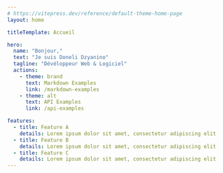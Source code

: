 ```yaml
---
# https://vitepress.dev/reference/default-theme-home-page
layout: home

titleTemplate: Accueil

hero:
  name: "Bonjour,"
  text: "Je suis Doneli Dzyanino"
  tagline: "Dévéloppeur Web & Logiciel"
  actions:
    - theme: brand
      text: Markdown Examples
      link: /markdown-examples
    - theme: alt
      text: API Examples
      link: /api-examples

features:
  - title: Feature A
    details: Lorem ipsum dolor sit amet, consectetur adipiscing elit
  - title: Feature B
    details: Lorem ipsum dolor sit amet, consectetur adipiscing elit
  - title: Feature C
    details: Lorem ipsum dolor sit amet, consectetur adipiscing elit
---
```

